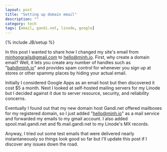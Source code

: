 ```yaml
---
layout: post
title: "Setting up domain email"
description: ""
category: tech
tags: [email, gandi.net, linode, google]
---
```

{% include JB/setup %}

In this post I wanted to share how  I changed my site's email from minhongrails@gmail.com to hello@minh.io. 
First, why create a domain email? Well, it lets you create any number of handles
such as "bah@minh.io" and provides spam control for whenever you sign up at 
stores or other spammy places by hiding your actual email. 

Initially I considered Google Apps as an email host but then discovered it cost $5 a month. Next I
looked at self-hosted mailing servers for my Linode but I decided against it
due to server resource, security, and reliability concerns.

Eventually I found out that my new domain host Gandi.net offered mailboxes
for my registered domain, so I just added "hello@minh.io" as a mail service
and forwarded my emails to my gmail account. I also added spool.mail.gandi.net
and fb.mail.gandi.net to my Linode's MX records.

Anyway, I tried out some test emails that were delivered nearly instantaneously
so things look good so far but I'll update this post if I discover any issues
down the road.
